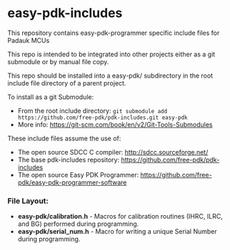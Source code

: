 # easy-pdk-includes
This repository contains easy-pdk-programmer specific include files for Padauk MCUs

This repo is intended to be integrated into other projects either as a git submodule or by manual file copy.

This repo should be installed into a easy-pdk/ subdirectory in the root include file directory of a parent project.

To install as a git Submodule:
- From the root include directory: `git submodule add https://github.com/free-pdk/pdk-includes.git easy-pdk`
- More info: https://git-scm.com/book/en/v2/Git-Tools-Submodules

These include files assume the use of:
- The open source SDCC C compiler: http://sdcc.sourceforge.net/
- The base pdk-includes repository: https://github.com/free-pdk/pdk-includes
- The open source Easy PDK Programmer: https://github.com/free-pdk/easy-pdk-programmer-software

### File Layout:
- **easy-pdk/calibration.h** - Macros for calibration routines (IHRC, ILRC, and BG) performed during programming.
- **easy-pdk/serial_num.h** - Macro for writing a unique Serial Number during programming.
